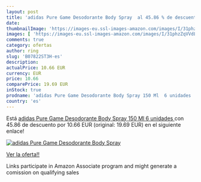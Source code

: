 ```yaml
---
layout: post
title: 'adidas Pure Game Desodorante Body Spray  al 45.86 % de descuento'
date: 
thumbnailImage: 'https://images-eu.ssl-images-amazon.com/images/I/31phzZqVVdL._SL200_.jpg'
images: [ 'https://images-eu.ssl-images-amazon.com/images/I/31phzZqVVdL._SL200_.jpg' ]
comments: true
category: ofertas
author: ring
slug: 'B07822ST3H-es'
description:
actualPrice: 10.66 EUR
currency: EUR
price: 10.66
comparePrice: 19.69 EUR
inStock: true
prodname: 'adidas Pure Game Desodorante Body Spray 150 Ml  6 unidades '
country: 'es'
---
```


Está [adidas Pure Game Desodorante Body Spray 150 Ml  6 unidades ](https://www.amazon.es/dp/B07822ST3H/?tag=tolees-21) con 45.86 de descuento por 10.66 EUR (original: 19.69 EUR) en el siguiente enlace!

[![adidas Pure Game Desodorante Body Spray ](https://images-eu.ssl-images-amazon.com/images/I/31phzZqVVdL._SL200_.jpg)](https://www.amazon.es/dp/B07822ST3H/?tag=tolees-21)

[Ver la oferta!!](https://www.amazon.es/dp/B07822ST3H/?tag=tolees-21)

Links participate in Amazon Associate program and might generate a comission on qualifying sales



